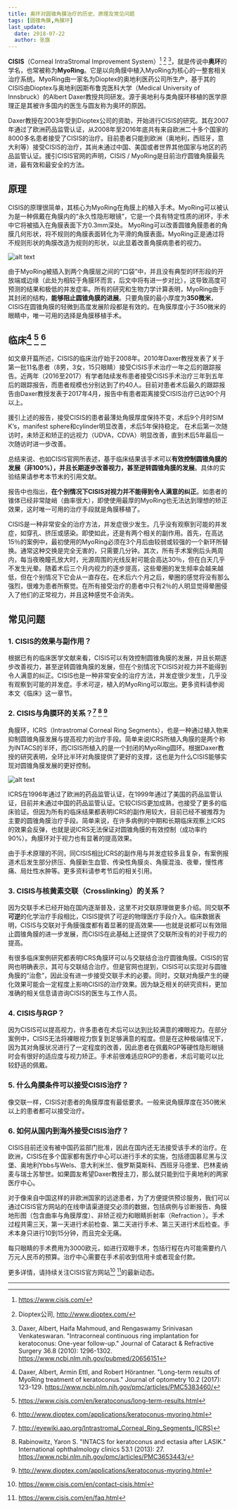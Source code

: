 ```yaml
---
title: 奥环对圆锥角膜治疗的历史、原理及常见问题
tags: [圆锥角膜,角膜环]
last_update:
  date: 2018-07-22
  author: 张旗
---
```



**CISIS**（Corneal IntraStromal Improvement System）[^1] [^2] [^3]，就是传说中**奥环**的学名，也常被称为**MyoRing**。它是以向角膜中植入MyoRing为核心的一整套相关治疗系统。MyoRing由一家名为Dioptex的奥地利医药公司所生产，基于其的CISIS由Dioptex与奥地利因斯布鲁克医科大学（Medical University of Innsbruck）的Albert Daxer教授共同研发。源于奥地利与类角膜环移植的医学原理正是其被许多国内的医生与圆友称为奥环的原因。  

Daxer教授在2003年受到Dioptex公司的资助，开始进行CISIS的研究。其在2007年通过了欧洲药品监管认证，从2008年至2016年底共有来自欧洲二十多个国家的8000多名患者接受了CISIS的治疗。目前患者只能到欧洲（奥地利，西班牙，意大利等）接受CISIS的治疗，其尚未通过中国、美国或者世界其他国家与地区的药品监管认证。援引CISIS官网的声明，CISIS / MyoRing是目前治疗圆锥角膜最先进，最有效和最安全的方法。

## 原理

CISIS的原理很简单，其核心为MyoRing在角膜上的植入手术。MyoRing可以被认为是一种佩戴在角膜内的“永久性隐形眼镜”，它是一个具有特定性质的闭环，手术中它将被插入在角膜表面下方0.3mm深处。 MyoRing可以改善圆锥角膜患者的角膜几何形状，将不规则的角膜表面转化为平滑的角膜表面。MyoRing正是通过将不规则形状的角膜改造为规则的形状，以此显着改善角膜病患者的视力。

![alt text](/knowledge/assets/奥环对圆锥角膜治疗的历史、原理及常见问题-1.png)

由于MyoRing被插入到两个角膜层之间的“口袋”中，并且没有典型的环形段的开放端或边缘（此处为相较于角膜环而言，后文中将有进一步对比），这导致高度可预测的结果和极低的并发症率。所有的研究和生物力学计算表明，MyoRing由于其封闭的结构，**能够阻止圆锥角膜的进展**。只要角膜的最小厚度为**350微米**，CISIS在圆锥角膜的轻微到高度发展阶段都是有效的。在角膜厚度小于350微米的眼睛中，唯一可用的选择是角膜移植手术。  

## 临床[^4] [^5] [^6]

如文章开篇所述，CISIS的临床治疗始于2008年。2010年Daxer教授发表了关于第一批11名患者（8男，3女，15只眼睛）接受CISIS手术治疗一年之后的跟踪报告。近两年（2016至2017）有学者陆续发布患者接受CISIS手术治疗三年到五年后的跟踪报告，而患者规模也分别达到了约40人。目前对患者术后最久的跟踪报告由Daxer教授发表于2017年4月，报告中有患者距离接受CISIS治疗已达90个月以上。

援引上述的报告，接受CISIS的患者最薄处角膜厚度保持不变，术后9个月时SIM K‘s，manifest sphere和cylinder明显改善，术后5年保持稳定。 在术后第一次随访时，未矫正和矫正的远视力（UDVA，CDVA）明显改善，直到术后5年最后一次随访时进一步改善。

总结来说、也如CISIS官网所表述，基于临床结果该手术可以**有效控制圆锥角膜的发展（非100%），并且长期逐步改善视力，甚至逆转圆锥角膜的发展**。具体的实验结果请参考本节末的引用文献。  

报告中也指出，**在个别情况下CISIS对视力并不能得到令人满意的纠正**。如患者的锥体已经非常陡峭（曲率很大），即使使用最厚的MyoRing也无法达到理想的矫正效果，这时唯一可用的治疗手段就是角膜移植了。  
  
CISIS是一种非常安全的治疗方法，并发症很少发生。几乎没有观察到可能的并发症，如穿孔、挤压或感染。即使如此，还是有两个相关的副作用。首先，在高达15％的案例中，最初使用的MyoRing必须在3个月后由较弱或较强的一个新环所替换。通常这种交换是完全无害的，只需要几分钟。其次，所有手术案例后头两周内，每当夜晚瞳孔放大时，光源周围的光线反射可能会高达30％，但在白天几乎不发生光晕。随着术后三个月内视力的逐步提高，这些晕圈的发生频率会越来越低，但在个别情况下它会从一直存在。在术后六个月之后，晕圈的感觉将没有那么强烈，很难为患者所察觉。在所有接受治疗的患者中只有2％的人明显觉得晕圈侵入了他们的正常视力，并且这种感觉不会消失。

## 常见问题

### 1. CISIS的效果与副作用？

根据已有的临床医学文献来看，CISIS可以有效控制圆锥角膜的发展，并且长期逐步改善视力，甚至逆转圆锥角膜的发展，但在个别情况下CISIS对视力并不能得到令人满意的纠正。CISIS也是一种非常安全的治疗方法，并发症很少发生，几乎没有观察到可能的并发症。手术可逆，植入的MyoRing可以取出。更多资料请参阅本文《临床》这一章节。

### 2. CISIS与角膜环的关系？[^7] [^8] [^9]

角膜环，ICRS（Intrastromal Corneal Ring Segments），也是一种通过植入物来抑制圆锥角膜发展与提高视力的治疗手段。简单来说ICRS所植入角膜的是两个称为INTACS的半环，而CISIS所植入的是一个封闭的MyoRing圆环。根据Daxer教授的研究表明，全环比半环对角膜提供了更好的支撑，这也是为什么CISIS能够实现对圆锥角膜发展的更好控制。

![alt text](/knowledge/assets/奥环对圆锥角膜治疗的历史、原理及常见问题-2.png)

ICRS在1996年通过了欧洲的药品监管认证，在1999年通过了美国的药品监管认证，目前并未通过中国的药品监管认证。它较CISIS更加成熟，也接受了更多的临床验证。但因为所有的临床结果都表明ICRS的副作用较大，目前已经不被推荐为主要的圆锥角膜治疗手段。简单来说，在许多病例的中期和长期临床观察上ICRS的效果会反弹，也就是说ICRS无法保证对圆锥角膜的有效控制（成功率约90%）。角膜环对于视力也有显著的提高效果。

由于手术原理的不同，同CISIS相比ICRS的副作用与并发症较多且复杂，有案例报道术后发生部分挤压、角膜新生血管、传染性角膜炎、角膜混浊、夜晕，慢性疼痛、局灶性水肿等。更多资料请参考节后的相关引用。

### 3. CISIS与核黄素交联（Crosslinking）的关系？

因为交联手术已经开始在国内逐渐普及，这里不对交联原理做更多介绍。同交联**不可逆**的化学治疗手段相比，CISIS提供了可逆的物理医疗手段介入。临床数据表明，CISIS与交联对于角膜强度都有着显著的提高效果——也就是说都可以有效阻止圆锥角膜的进一步发展，而CISIS在此基础上还提供了交联所没有的对于视力的提高。

有很多临床案例研究都表明ICRS角膜环可以与交联结合治疗圆锥角膜。CISIS的官网也明确表示，其可与交联结合治疗。但是官网也提到，CISIS可以实现对与圆锥角膜的“治愈”，因此没有进一步接受交联手术的必要。同时，交联对角膜产生的硬化效果可能会一定程度上影响CISIS的治疗效果。因为缺乏相关的研究资料，更加准确的相关信息请咨询CISIS的医生与工作人员。  

### 4. CISIS与RGP？

因为CISIS可以提高视力，许多患者在术后可以达到比较满意的裸眼视力。在部分案例中，CISIS无法将裸眼视力恢复到足够满意的程度。但是在这种极端情况下，因为其对角膜状况进行了一定程度的改善，因此患者在佩戴RGP等硬性隐形眼镜时会有很好的适应度与视力矫正。手术前很难适应RGP的患者，术后可能可以比较舒适的佩戴。

### 5. 什么角膜条件可以接受CISIS治疗？

像交联一样，CISIS对患者的角膜厚度有最低要求。一般来说角膜厚度在350微米以上的患者都可以接受治疗。  

### 6. 如何从国内到海外接受CISIS治疗？

CISIS目前还没有被中国药监部门批准，因此在国内还无法接受该手术的治疗。在欧洲，CISIS在多个国家都有医疗中心可以进行手术的实施，包括德国慕尼黑与汉堡、奥地利Ybbs与Wels、意大利米兰、俄罗斯莫斯科、西班牙马德里、巴林麦纳麦与瑞士苏黎世。如果圆友希望Daxer教授主刀，那么就只能到位于奥地利的两家医疗中心。

对于像来自中国这样的非欧洲国家的远途患者，为了方便提供预诊服务，我们可以通过CISIS官方网站的在线申请渠道提交必须的数据，包括病例与诊断报告、角膜地形图（包含曲率与角膜厚度）、非矫正视力和眼睛折射率（Refraction ）。手术过程共需三天，第一天进行术前检查、第二天进行手术、第三天进行术后检查。手术本身只进行10到15分钟，而且完全无痛。

每只眼睛的手术费用为3000欧元，如进行双眼手术，包括行程在内可能需要约八万元人民币的预算。治疗中心需要在手术前收到信用卡或者现金付款。

更多详情，请持续关注CISIS官方网站[^10] [^11]的最新动态。

---

[^1]: https://www.cisis.com/

[^2]: Dioptex公司, http://www.dioptex.com/

[^3]: Daxer, Albert, Haifa Mahmoud, and Rengaswamy Srinivasan Venkateswaran. "Intracorneal continuous ring implantation for keratoconus: One-year follow-up." Journal of Cataract & Refractive Surgery 36.8 (2010): 1296-1302. https://www.ncbi.nlm.nih.gov/pubmed/20656151  

[^4]: Daxer, Albert, Armin Ettl, and Robert Hörantner. "Long-term results of MyoRing treatment of keratoconus." Journal of optometry 10.2 (2017): 123-129. https://www.ncbi.nlm.nih.gov/pmc/articles/PMC5383460/  

[^5]: https://www.cisis.com/en/keratoconus/long-term-results.html

[^6]: http://www.dioptex.com/applications/keratoconus-myoring.html  

[^7]: http://eyewiki.aao.org/Intrastromal_Corneal_Ring_Segments_(ICRS)

[^8]: Rabinowitz, Yaron S. "INTACS for keratoconus and ectasia after LASIK." International ophthalmology clinics 53.1 (2013): 27. https://www.ncbi.nlm.nih.gov/pmc/articles/PMC3653443/

[^9]: http://www.dioptex.com/applications/keratoconus-myoring.html

[^10]: https://www.cisis.com/en/contact-cisis.html

[^11]: https://www.cisis.com/en/faq.html

